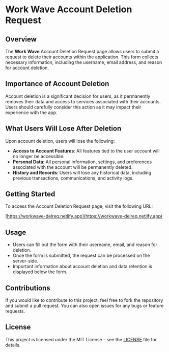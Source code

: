 # Work Wave Account Deletion Request

## Overview

The **Work Wave** Account Deletion Request page allows users to submit a request to delete their accounts within the application. This form collects necessary information, including the username, email address, and reason for account deletion.

## Importance of Account Deletion

Account deletion is a significant decision for users, as it permanently removes their data and access to services associated with their accounts. Users should carefully consider this action as it may impact their experience with the app.

## What Users Will Lose After Deletion

Upon account deletion, users will lose the following:

- **Access to Account Features**: All features tied to the user account will no longer be accessible.
- **Personal Data**: All personal information, settings, and preferences associated with the account will be permanently deleted.
- **History and Records**: Users will lose any historical data, including previous transactions, communications, and activity logs.

## Getting Started

To access the Account Deletion Request page, visit the following URL:

[https://workwave-delreq.netlify.app](https://workwave-delreq.netlify.app)

## Usage

- Users can fill out the form with their username, email, and reason for deletion.
- Once the form is submitted, the request can be processed on the server-side.
- Important information about account deletion and data retention is displayed below the form.

## Contributions

If you would like to contribute to this project, feel free to fork the repository and submit a pull request. You can also open issues for any bugs or feature requests.

## License

This project is licensed under the MIT License - see the [LICENSE](LICENSE) file for details.
